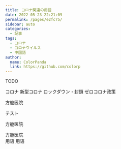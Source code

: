 ```yaml
---
title: コロナ関連の用語
date: 2022-05-23 22:21:09
permalink: /pages/e2fc75/
sidebar: auto
categories:
  - 記事
tags:
  - コロナ
  - コロナウイルス
  - 中国語
author:
  name: ColorPanda
  link: https://github.com/colorp
---
```


TODO

コロナ
新型コロナ
ロックダウン・封鎖
ゼロコロナ政策

方舱医院

テスト<p lang="zh">方舱医院</p> 方舱医院
<br>
<label lang="zh">用语</label> 用语
